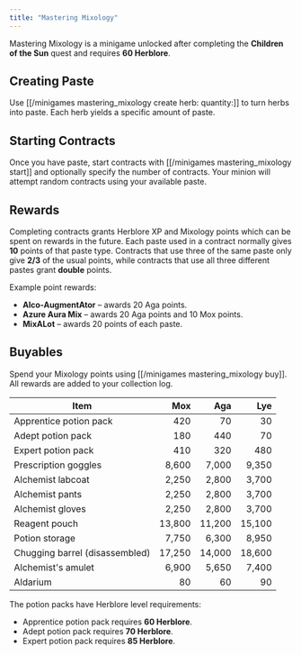 ```yaml
---
title: "Mastering Mixology"
---
```


Mastering Mixology is a minigame unlocked after completing the **Children of the Sun** quest and requires **60 Herblore**.

## Creating Paste

Use [[/minigames mastering_mixology create herb\:<herb> quantity\:<quantity>]] to turn herbs into paste. Each herb yields a specific amount of paste.

## Starting Contracts

Once you have paste, start contracts with [[/minigames mastering_mixology start]] and optionally specify the number of contracts. Your minion will attempt random contracts using your available paste.

## Rewards

Completing contracts grants Herblore XP and Mixology points which can be spent on rewards in the future. Each paste used in a contract normally gives **10** points of that paste type. Contracts that use three of the same paste only give **2/3** of the usual points, while contracts that use all three different pastes grant **double** points.

Example point rewards:

- **Alco-AugmentAtor** – awards 20 Aga points.
- **Azure Aura Mix** – awards 20 Aga points and 10 Mox points.
- **MixALot** – awards 20 points of each paste.

## Buyables

Spend your Mixology points using [[/minigames mastering_mixology buy]]. All rewards are added to your collection log.

| Item | Mox | Aga | Lye |
| ---- | ---:| ---:| ---:|
| Apprentice potion pack | 420 | 70 | 30 |
| Adept potion pack | 180 | 440 | 70 |
| Expert potion pack | 410 | 320 | 480 |
| Prescription goggles | 8,600 | 7,000 | 9,350 |
| Alchemist labcoat | 2,250 | 2,800 | 3,700 |
| Alchemist pants | 2,250 | 2,800 | 3,700 |
| Alchemist gloves | 2,250 | 2,800 | 3,700 |
| Reagent pouch | 13,800 | 11,200 | 15,100 |
| Potion storage | 7,750 | 6,300 | 8,950 |
| Chugging barrel (disassembled) | 17,250 | 14,000 | 18,600 |
| Alchemist's amulet | 6,900 | 5,650 | 7,400 |
| Aldarium | 80 | 60 | 90 |

The potion packs have Herblore level requirements:

- Apprentice potion pack requires **60 Herblore**.
- Adept potion pack requires **70 Herblore**.
- Expert potion pack requires **85 Herblore**.